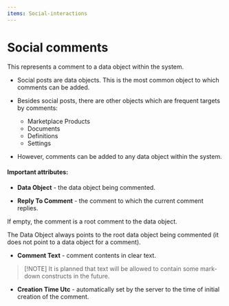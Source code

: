 ```yaml
---
items: Social-interactions
---
```


# Social comments
This represents a comment to a data object within the system. 

- Social posts are data objects. This is the most common object to which comments can be added.

- Besides social posts, there are other objects which are frequent targets by comments:

    - Marketplace Products
    - Documents
    - Definitions
    - Settings
    
- However, comments can be added to any data object within the system.

#### Important attributes:

- **Data Object** - the data object being commented.

- **Reply To Comment** - the comment to which the current comment replies. 

If empty, the comment is a root comment to the data object.

Тhe Data Object always points to the root data object being commented (it does not point to a data object for a comment).

- **Comment Text** - comment contents in clear text.

> [!NОТЕ]
> It is planned that text will be allowed to contain some mark-down constructs in the future.

- **Creation Time Utc** - automatically set by the server to the time of initial creation of the comment.
